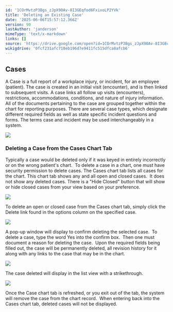 ```yaml
---
id: '1COrMvtzP3Bgs_zJpX90Av-8I3GEqfod6FxixoLP2YVk'
title: 'Deleting an Existing Case'
date: '2025-06-06T15:57:12.366Z'
version: 90
lastAuthor: 'janderson'
mimeType: 'text/x-markdown'
links: []
source: 'https://drive.google.com/open?id=1COrMvtzP3Bgs_zJpX90Av-8I3GEqfod6FxixoLP2YVk'
wikigdrive: '0fcf231afc718eb196d7e9411fc515dfca8afcb6'
---
```

## Cases

A Case is a full report of a workplace injury, or incident, for an employee (patient). The case is created in an initial visit (encounter), and is then linked to subsequent visits. A case links all follow up visits (encounters), restrictions, accommodations, conditions, and nature of injury information. All of the documents pertaining to the case are grouped together within the chart for reporting purposes. There are several case types, which designate different required fields as well as state specific incident questions and forms. The terms case and incident may be used interchangeably in a system.

![](../deleting-an-existing-case.assets/44c8141c898202eb9b5fbd5e771adad4.png)

### Deleting a Case from the Cases Chart Tab

Typically a case would be deleted only if it was keyed in entirely incorrectly or on the wrong patient's chart.  To delete a case in a chart, one must have security permission to delete cases. The Cases chart tab lists all cases for the chart. This chart tab shows any and all open and closed cases.  It does not show any deleted cases. There is a "Hide Closed" button that will show or hide closed cases from your view based on your preference.

![](../deleting-an-existing-case.assets/3ea2ab8f690afe73dd735b9c2dec4703.png)

To delete an open or closed case from the Cases chart tab, simply click the Delete link found in the options column on the specified case.

![](../deleting-an-existing-case.assets/bb91d972726f9ba7924536a7456c982f.png)

A pop-up window will display to confirm deleting the selected case.  To delete a case, type the word Yes into the confirm box.  Then one must document a reason for deleting the case.  Upon the required fields being filled out, the case will be permanently deleted, all revision history for it along with any links to the case that may be in the chart.

![](../deleting-an-existing-case.assets/c4c955536b99cf5c8889971c3eb97d5a.png)

The case deleted will display in the list view with a strikethrough.

![](../deleting-an-existing-case.assets/4d6105f7296c56dc9b58ee9e169a1b82.png)

Once the Case chart tab is refreshed, or you exit out of the tab, the system will remove the case from the chart record.  When entering back into the Cases chart tab, deleted cases will not be displayed.

